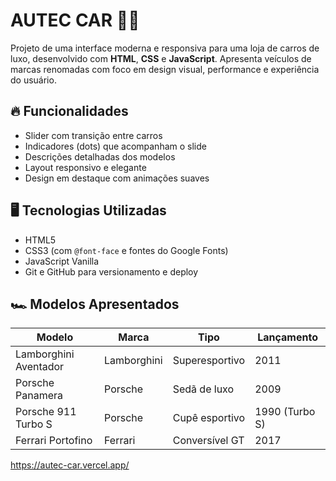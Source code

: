 # AUTEC CAR 🚗💨

Projeto de uma interface moderna e responsiva para uma loja de carros de luxo, desenvolvido com **HTML**, **CSS** e **JavaScript**. Apresenta veículos de marcas renomadas com foco em design visual, performance e experiência do usuário.

## 🔥 Funcionalidades

- Slider com transição entre carros
- Indicadores (dots) que acompanham o slide
- Descrições detalhadas dos modelos
- Layout responsivo e elegante
- Design em destaque com animações suaves

## 🖥️ Tecnologias Utilizadas

- HTML5
- CSS3 (com `@font-face` e fontes do Google Fonts)
- JavaScript Vanilla
- Git e GitHub para versionamento e deploy

## 🏎️ Modelos Apresentados

| Modelo                  | Marca       | Tipo               | Lançamento |
|------------------------|-------------|--------------------|------------|
| Lamborghini Aventador  | Lamborghini | Superesportivo     | 2011       |
| Porsche Panamera       | Porsche     | Sedã de luxo       | 2009       |
| Porsche 911 Turbo S    | Porsche     | Cupê esportivo     | 1990 (Turbo S) |
| Ferrari Portofino      | Ferrari     | Conversível GT     | 2017       |


https://autec-car.vercel.app/

